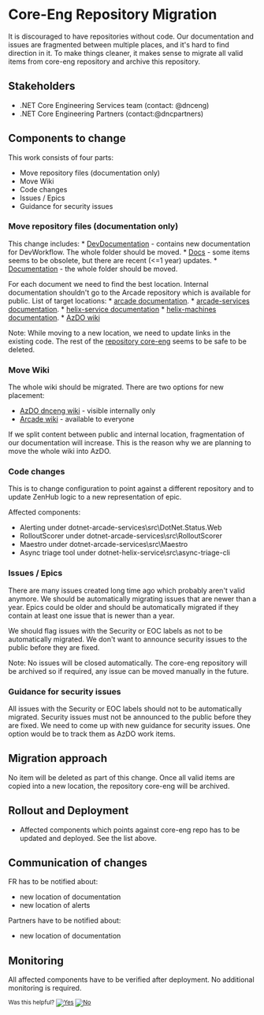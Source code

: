 # Core-Eng Repository Migration

It is discouraged to have repositories without code. Our documentation and issues are fragmented between multiple places, and it's hard to find direction in it. To make things cleaner, it makes sense to migrate all valid items from core-eng repository and archive this repository.


## Stakeholders

* .NET Core Engineering Services team (contact: @dnceng)
* .NET Core Engineering Partners (contact:@dncpartners)


## Components to change

This work consists of four parts:
* Move repository files (documentation only)
* Move Wiki
* Code changes
* Issues / Epics
* Guidance for security issues

### Move repository files (documentation only)
This change includes:
    * [DevDocumentation](https://github.com/dotnet/core-eng/tree/main/DevDocumentation/DevWorkflow/Design) - contains new documentation for DevWorkflow. The whole folder should be moved.
    * [Docs](https://github.com/dotnet/core-eng/tree/main/docs) - some items seems to be obsolete, but there are recent (<=1 year) updates.
    * [Documentation](https://github.com/dotnet/core-eng/tree/main/Documentation) - the whole folder should be moved.

For each document we need to find the best location. Internal documentation shouldn't go to the Arcade repository which is available for public. List of target locations:
    * [arcade documentation](https://github.com/dotnet/arcade/tree/main/Documentation).
    * [arcade-services documentation](https://github.com/dotnet/arcade-services/tree/main/docs).
    * [helix-service documentation](https://dev.azure.com/dnceng/internal/_git/dotnet-helix-service?path=/docs)
    * [helix-machines documentation](https://dev.azure.com/dnceng/internal/_git/dotnet-helix-machines).
    * [AzDO wiki](https://dev.azure.com/dnceng/internal/_wiki/wikis/internal.wiki/1/Home)

Note: While moving to a new location, we need to update links in the existing code. The rest of the [repository core-eng](https://github.com/dotnet/core-eng) seems to be safe to be deleted.

### Move Wiki

The whole wiki should be migrated. There are two options for new placement:
* [AzDO dnceng wiki](https://dev.azure.com/dnceng/internal/_wiki/wikis/internal.wiki/1/Home) - visible internally only
* [Arcade wiki](https://github.com/dotnet/arcade/wiki) - available to everyone

If we split content between public and internal location, fragmentation of our documentation will increase. This is the reason why we are planning to move the whole wiki into AzDO.

### Code changes

This is to change configuration to point against a different repository and to update ZenHub logic to a new representation of epic.

Affected components:
* Alerting under dotnet-arcade-services\src\DotNet.Status.Web
* RolloutScorer under dotnet-arcade-services\src\RolloutScorer
* Maestro under dotnet-arcade-services\src\Maestro
* Async triage tool under dotnet-helix-service\src\async-triage-cli

### Issues / Epics

There are many issues created long time ago which probably aren't valid anymore. We should be automatically migrating issues that are newer than a year. Epics could be older and should be automatically migrated if they contain at least one issue that is newer than a year.

We should flag issues with the Security or EOC labels as not to be automatically migrated. We don't want to announce security issues to the public before they are fixed.

Note: No issues will be closed automatically. The core-eng repository will be archived so if required, any issue can be moved manually in the future.

### Guidance for security issues

All issues with the Security or EOC labels should not to be automatically migrated. Security issues must not be announced to the public before they are fixed. We need to come up with new guidance for security issues. One option would be to track them as AzDO work items.


## Migration approach

No item will be deleted as part of this change. Once all valid items are copied into a new location, the repository core-eng will be archived.

## Rollout and Deployment

* Affected components which points against core-eng repo has to be updated and deployed. See the list above.

## Communication of changes

FR has to be notified about:
* new location of documentation
* new location of alerts

Partners have to be notified about:
* new location of documentation

## Monitoring

All affected components have to be verified after deployment. No additional monitoring is required.

<!-- Begin Generated Content: Doc Feedback -->
<sub>Was this helpful? [![Yes](https://helix.dot.net/f/ip/5?p=Documentation%5CTeamProcess%5COne-Pagers%5Ccore-eng-repository-migration-15084.md)](https://helix.dot.net/f/p/5?p=Documentation%5CTeamProcess%5COne-Pagers%5Ccore-eng-repository-migration-15084.md) [![No](https://helix.dot.net/f/in)](https://helix.dot.net/f/n/5?p=Documentation%5CTeamProcess%5COne-Pagers%5Ccore-eng-repository-migration-15084.md)</sub>
<!-- End Generated Content-->
